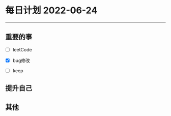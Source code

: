 #  每日计划 2022-06-24
---
## 重要的事
- [ ]  leetCode
- [x]  bug修改
- [ ]  keep



## 提升自己




## 其他








